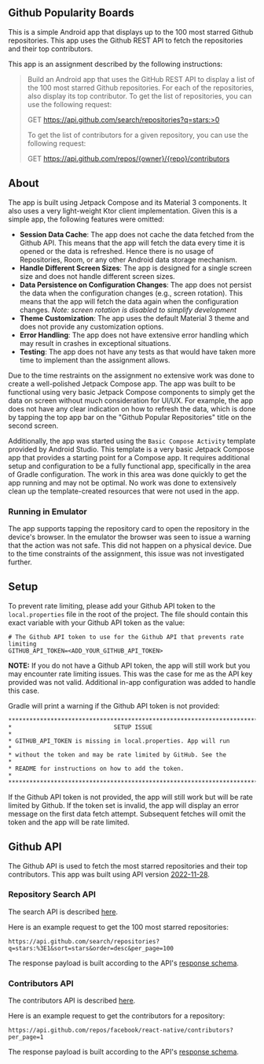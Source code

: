 Github Popularity Boards
--------------------------------------------------------------------------------
This is a simple Android app that displays up to the 100 most starred Github 
repositories. This app uses the Github REST API to fetch the repositories and
their top contributors.

This app is an assignment described by the following instructions:

> Build an Android app that uses the GitHub REST API to display a list of the 100 
> most starred Github repositories. For each of the repositories, also display its 
> top contributor. To get the list of repositories, you can use the following 
> request:
> 
> GET https://api.github.com/search/repositories?q=stars:>0
>
> To get the list of contributors for a given repository, you can use the 
> following request:
>
> GET https://api.github.com/repos/{owner}/{repo}/contributors

## About
The app is built using Jetpack Compose and its Material 3 components. It also 
uses a very light-weight Ktor client implementation. Given this is a simple app, 
the following features were omitted:

- **Session Data Cache**: The app does not cache the data fetched from the Github 
  API. This means that the app will fetch the data every time it is opened or 
  the data is refreshed. Hence there is no usage of Repositories, Room, or any 
  other Android data storage mechanism.
- **Handle Different Screen Sizes**: The app is designed for a single screen size 
  and does not handle different screen sizes.
- **Data Persistence on Configuration Changes**: The app does not persist the 
  data when the configuration changes (e.g., screen rotation). This means that 
  the app will fetch the data again when the configuration changes. 
  _Note: screen rotation is disabled to simplify development_
- **Theme Customization**: The app uses the default Material 3 theme and does not 
  provide any customization options.
- **Error Handling**: The app does not have extensive error handling which may
  result in crashes in exceptional situations.
- **Testing**: The app does not have any tests as that would have taken more time
  to implement than the assignment allows.

Due to the time restraints on the assignment no extensive work was done to 
create a well-polished Jetpack Compose app. The app was built to be functional
using very basic Jetpack Compose components to simply get the data on screen
without much consideration for UI/UX. For example, the app does not have any
clear indication on how to refresh the data, which is done by tapping the top
app bar on the "Github Popular Repositories" title on the second screen.

Additionally, the app was started using the `Basic Compose Activity` template
provided by Android Studio. This template is a very basic Jetpack Compose app
that provides a starting point for a Compose app. It requires additional setup
and configuration to be a fully functional app, specifically in the area of
Gradle configuration. The work in this area was done quickly to get the app
running and may not be optimal. No work was done to extensively clean up the
template-created resources that were not used in the app.

### Running in Emulator
The app supports tapping the repository card to open the repository in the
device's browser. In the emulator the browser was seen to issue a warning that
the action was not safe. This did not happen on a physical device. Due to the
time constraints of the assignment, this issue was not investigated further.

## Setup
To prevent rate limiting, please add your Github API token to the 
`local.properties` file in the root of the project. The file should contain 
this exact variable with your Github API token as the value:

```properties
# The Github API token to use for the Github API that prevents rate limiting
GITHUB_API_TOKEN=<ADD_YOUR_GITHUB_API_TOKEN>
```

**NOTE:** If you do not have a Github API token, the app will still work but
you may encounter rate limiting issues. This was the case for me as the API key
provided was not valid. Additional in-app configuration was added to handle 
this case.

Gradle will print a warning if the Github API token is not provided:

```
***********************************************************************
*                             SETUP ISSUE                             *
* GITHUB_API_TOKEN is missing in local.properties. App will run       *
* without the token and may be rate limited by GitHub. See the        *
* README for instructions on how to add the token.                    *
***********************************************************************
```

If the Github API token is not provided, the app will still work but will be
rate limited by Github. If the token set is invalid, the app will display an
error message on the first data fetch attempt. Subsequent fetches will omit the
token and the app will be rate limited.

## Github API
The Github API is used to fetch the most starred repositories and their top
contributors. This app was built using API version 
[2022-11-28](https://docs.github.com/en/rest/search/search?apiVersion=2022-11-28).

### Repository Search API
The search API is described [here](https://docs.github.com/en/rest/search/search?apiVersion=2022-11-28#search-repositories).

Here is an example request to get the 100 most starred repositories:

```
https://api.github.com/search/repositories?q=stars:%3E1&sort=stars&order=desc&per_page=100
```

The response payload is built according to the API's [response schema](etc/repo-api-schema.json).

### Contributors API
The contributors API is described [here](https://docs.github.com/en/rest/repos/repos?apiVersion=2022-11-28#list-repository-contributors).

Here is an example request to get the contributors for a repository:

```
https://api.github.com/repos/facebook/react-native/contributors?per_page=1
```

The response payload is built according to the API's [response schema](etc/contributor-api-schema.json).